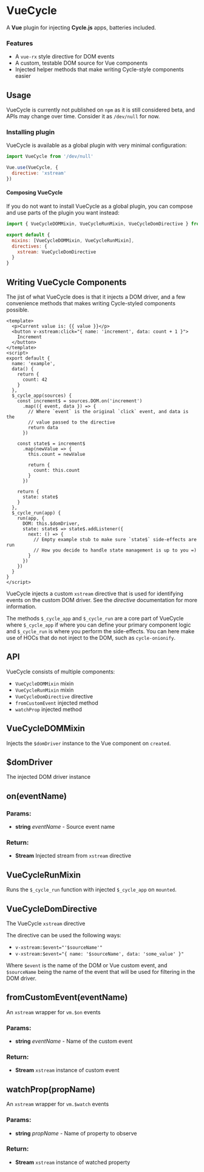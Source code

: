 

<!-- Start src/index.ts -->

# VueCycle
A **Vue** plugin for injecting **Cycle.js** apps, batteries included.

### Features
- A `vue-rx` style directive for DOM events
- A custom, testable DOM source for Vue components
- Injected helper methods that make writing Cycle-style components easier

## Usage
VueCycle is currently not published on `npm` as it is still considered beta,
and APIs may change over time. Consider it as `/dev/null` for now.

### Installing plugin
VueCycle is available as a global plugin with very minimal configuration:

```javascript
import VueCycle from '/dev/null'

Vue.use(VueCycle, {
  directive: 'xstream'
})
```

#### Composing VueCycle
If you do not want to install VueCycle as a global plugin, you can compose
and use parts of the plugin you want instead:

```javascript
import { VueCycleDOMMixin, VueCycleRunMixin, VueCycleDomDirective } from '/dev/null'

export default {
  mixins: [VueCycleDOMMixin, VueCycleRunMixin],
  directives: {
    xstream: VueCycleDomDirective
  }
}
```

## Writing VueCycle Components
The jist of what VueCycle does is that it injects a DOM driver, and a few
convenience methods that makes writing Cycle-styled components possible.

```vue
<template>
  <p>Current value is: {{ value }}</p>
  <button v-xstream:click="{ name: 'increment', data: count + 1 }">
    Increment
  </button>
</template>
<script>
export default {
  name: 'example',
  data() {
    return {
      count: 42
    }
  },
  $_cycle_app(sources) {
    const increment$ = sources.DOM.on('increment')
      .map(({ event, data }) => {
        // Where `event` is the original `click` event, and data is the
        // value passed to the directive
        return data
      })

    const state$ = increment$
      .map(newValue => {
        this.count = newValue

        return {
          count: this.count
        }
      })

    return {
      state: state$
    }
  },
  $_cycle_run(app) {
    run(app, {
      DOM: this.$domDriver,
      state: state$ => state$.addListener({
        next: () => {
          // Empty example stub to make sure `state$` side-effects are run
          // How you decide to handle state management is up to you =)
        }
      })
    })
  }
}
</script>
```

VueCycle injects a custom `xstream` directive that is used for identifying
events on the custom DOM driver. See the *directive* documentation for more
information.

The methods `$_cycle_app` and `$_cycle_run` are a core part of VueCycle
where `$_cycle_app` if where you can define your primary component logic
and `$_cycle_run` is where you perform the side-effects. You can here make
use of HOCs that do not inject to the DOM, such as `cycle-onionify`.

## API
VueCycle consists of multiple components:
* `VueCycleDOMMixin` mixin
* `VueCycleRunMixin` mixin
* `VueCycleDomDirective` directive
* `fromCustomEvent` injected method
* `watchProp` injected method

<!-- End src/index.ts -->

<!-- Start src/mixins/dom.ts -->

## VueCycleDOMMixin
Injects the `$domDriver` instance to the Vue component on `created`.

## $domDriver

The injected DOM driver instance

## on(eventName)

### Params:

* **string** *eventName* - Source event name

### Return:

* **Stream** Injected stream from `xstream` directive

<!-- End src/mixins/dom.ts -->

<!-- Start src/mixins/run.ts -->

## VueCycleRunMixin
Runs the `$_cycle_run` function with injected `$_cycle_app` on `mounted`.

<!-- End src/mixins/run.ts -->

<!-- Start src/directives/dom.ts -->

## VueCycleDomDirective
The VueCycle `xstream` directive

The directive can be used the following ways:
* `v-xstream:$event="'$sourceName'"`
* `v-xstream:$event="{ name: '$sourceName', data: 'some_value' }"`

Where `$event` is the name of the DOM or Vue custom event, and `$sourceName`
being the name of the event that will be used for filtering in the DOM driver.

<!-- End src/directives/dom.ts -->

<!-- Start src/methods/fromCustomEvent.ts -->

## fromCustomEvent(eventName)

An `xstream` wrapper for `vm.$on` events

### Params:

* **string** *eventName* - Name of the custom event

### Return:

* **Stream** `xstream` instance of custom event

<!-- End src/methods/fromCustomEvent.ts -->

<!-- Start src/methods/watchProp.ts -->

## watchProp(propName)

An `xstream` wrapper for `vm.$watch` events

### Params:

* **string** *propName* - Name of property to observe

### Return:

* **Stream** `xstream` instance of watched property

<!-- End src/methods/watchProp.ts -->

